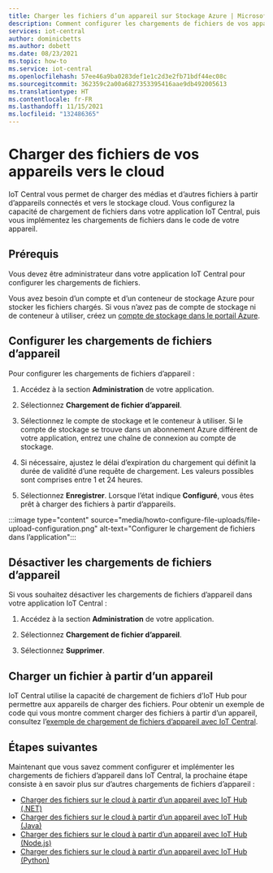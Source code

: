 ```yaml
---
title: Charger les fichiers d’un appareil sur Stockage Azure | Microsoft Docs
description: Comment configurer les chargements de fichiers de vos appareils vers le cloud. Une fois que vous avez configuré les chargements de fichiers, implémentez-les sur vos appareils.
services: iot-central
author: dominicbetts
ms.author: dobett
ms.date: 08/23/2021
ms.topic: how-to
ms.service: iot-central
ms.openlocfilehash: 57ee46a9ba0283def1e1c2d3e2fb71bdf44ec08c
ms.sourcegitcommit: 362359c2a00a6827353395416aae9db492005613
ms.translationtype: HT
ms.contentlocale: fr-FR
ms.lasthandoff: 11/15/2021
ms.locfileid: "132486365"
---
```

# <a name="upload-files-from-your-devices-to-the-cloud"></a>Charger des fichiers de vos appareils vers le cloud

IoT Central vous permet de charger des médias et d’autres fichiers à partir d’appareils connectés et vers le stockage cloud. Vous configurez la capacité de chargement de fichiers dans votre application IoT Central, puis vous implémentez les chargements de fichiers dans le code de votre appareil.

## <a name="prerequisites"></a>Prérequis

Vous devez être administrateur dans votre application IoT Central pour configurer les chargements de fichiers.

Vous avez besoin d’un compte et d’un conteneur de stockage Azure pour stocker les fichiers chargés. Si vous n’avez pas de compte de stockage ni de conteneur à utiliser, créez un [compte de stockage dans le portail Azure](https://ms.portal.azure.com/#create/Microsoft.StorageAccount-ARM).

## <a name="configure-device-file-uploads"></a>Configurer les chargements de fichiers d’appareil

Pour configurer les chargements de fichiers d’appareil :

1. Accédez à la section **Administration** de votre application.

1. Sélectionnez **Chargement de fichier d’appareil**.

1. Sélectionnez le compte de stockage et le conteneur à utiliser. Si le compte de stockage se trouve dans un abonnement Azure différent de votre application, entrez une chaîne de connexion au compte de stockage.

1. Si nécessaire, ajustez le délai d’expiration du chargement qui définit la durée de validité d’une requête de chargement. Les valeurs possibles sont comprises entre 1 et 24 heures.

1. Sélectionnez **Enregistrer**. Lorsque l’état indique **Configuré**, vous êtes prêt à charger des fichiers à partir d’appareils.

:::image type="content" source="media/howto-configure-file-uploads/file-upload-configuration.png" alt-text="Configurer le chargement de fichiers dans l’application":::

## <a name="disable-device-file-uploads"></a>Désactiver les chargements de fichiers d’appareil

Si vous souhaitez désactiver les chargements de fichiers d’appareil dans votre application IoT Central :

1. Accédez à la section **Administration** de votre application.

1. Sélectionnez **Chargement de fichier d’appareil**.

1. Sélectionnez **Supprimer**.

## <a name="upload-a-file-from-a-device"></a>Charger un fichier à partir d’un appareil

IoT Central utilise la capacité de chargement de fichiers d’IoT Hub pour permettre aux appareils de charger des fichiers. Pour obtenir un exemple de code qui vous montre comment charger des fichiers à partir d’un appareil, consultez l’[exemple de chargement de fichiers d’appareil avec IoT Central](/samples/azure-samples/iot-central-file-upload-device/iotc-file-upload-device/).

## <a name="next-steps"></a>Étapes suivantes

Maintenant que vous savez comment configurer et implémenter les chargements de fichiers d’appareil dans IoT Central, la prochaine étape consiste à en savoir plus sur d’autres chargements de fichiers d’appareil :

- [Charger des fichiers sur le cloud à partir d’un appareil avec IoT Hub (.NET)](../../iot-hub/iot-hub-csharp-csharp-file-upload.md)
- [Charger des fichiers sur le cloud à partir d’un appareil avec IoT Hub (Java)](../../iot-hub/iot-hub-java-java-file-upload.md)
- [Charger des fichiers sur le cloud à partir d’un appareil avec IoT Hub (Node.js)](../../iot-hub/iot-hub-node-node-file-upload.md)
- [Charger des fichiers sur le cloud à partir d’un appareil avec IoT Hub (Python)](../../iot-hub/iot-hub-python-python-file-upload.md)
